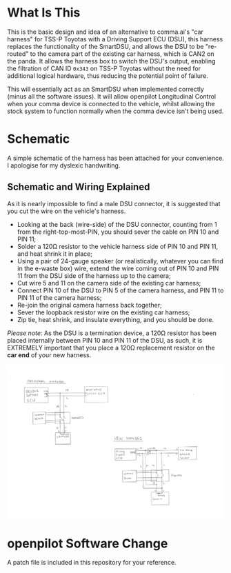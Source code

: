 # What Is This

This is the basic design and idea of an alternative to comma.ai's "car harness" for TSS-P Toyotas with a Driving Support ECU (DSU), this harness replaces the functionality of the SmartDSU, and allows the DSU to be "re-routed" to the camera part of the existing car harness, which is CAN2 on the panda. It allows the harness box to switch the DSU's output, enabling the filtration of CAN ID `0x343` on TSS-P Toyotas without the need for additional logical hardware, thus reducing the potential point of failure.

This will essentially act as an SmartDSU when implemented correctly (minus all the software issues). It will allow openpilot Longitudinal Control when your comma device is connected to the vehicle, whilst allowing the stock system to function normally when the comma device isn't being used.

# Schematic

A simple schematic of the harness has been attached for your convenience. I apologise for my dyslexic handwriting.

## Schematic and Wiring Explained

As it is nearly impossible to find a male DSU connector, it is suggested that you cut the wire on the vehicle's harness.

- Looking at the back (wire-side) of the DSU connector, counting from 1 from the right-top-most-PIN, you should sever the cable on PIN 10 and PIN 11;
- Solder a 120Ω resistor to the vehicle harness side of PIN 10 and PIN 11, and heat shrink it in place;
- Using a pair of 24-gauge speaker (or realistically, whatever you can find in the e-waste box) wire, extend the wire coming out of PIN 10 and PIN 11 from the DSU side of the harness up to the camera;
- Cut wire 5 and 11 on the camera side of the existing car harness;
- Connect PIN 10 of the DSU to PIN 5 of the camera harness, and PIN 11 to PIN 11 of the camera harness;
- Re-join the original camera harness back together;
- Sever the loopback resistor wire on the existing car harness;
- Zip tie, heat shrink, and insulate everything, and you should be done.

*Please note*: As the DSU is a termination device, a 120Ω resistor has been placed internally between PIN 10 and PIN 11 of the DSU, as such, it is EXTREMELY important that you place a 120Ω replacement resistor on the **car end** of your new harness.

![Schematic of The DSU Re-Route Harness](schematic.jpeg?raw=true "Schematic")

# openpilot Software Change

A patch file is included in this repository for your reference.
